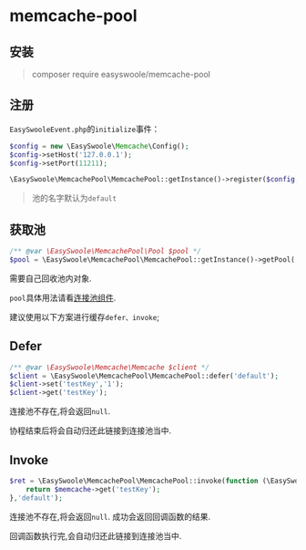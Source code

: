 # memcache-pool

## 安装

> composer require easyswoole/memcache-pool

## 注册

`EasySwooleEvent.php`的`initialize`事件：

```php
$config = new \EasySwoole\Memcache\Config();
$config->setHost('127.0.0.1');
$config->setPort(11211);

\EasySwoole\MemcachePool\MemcachePool::getInstance()->register($config,'default');
```

> 池的名字默认为`default`

## 获取池

```php
/** @var \EasySwoole\MemcachePool\Pool $pool */
$pool = \EasySwoole\MemcachePool\MemcachePool::getInstance()->getPool('default');
```

需要自己回收池内对象.

`pool`具体用法请看[连接池组件](https://github.com/easy-swoole/pool).

建议使用以下方案进行缓存`defer、invoke`;


## Defer

```php
/** @var \EasySwoole\Memcache\Memcache $client */
$client = \EasySwoole\MemcachePool\MemcachePool::defer('default');
$client->set('testKey','1');
$client->get('testKey');
```

连接池不存在,将会返回`null`.

协程结束后将会自动归还此链接到连接池当中.


## Invoke

```php
$ret = \EasySwoole\MemcachePool\MemcachePool::invoke(function (\EasySwoole\Memcache\Memcache $memcache){
    return $memcache->get('testKey');
},'default');
```

连接池不存在,将会返回`null`.
成功会返回回调函数的结果.

回调函数执行完,会自动归还此链接到连接池当中.
